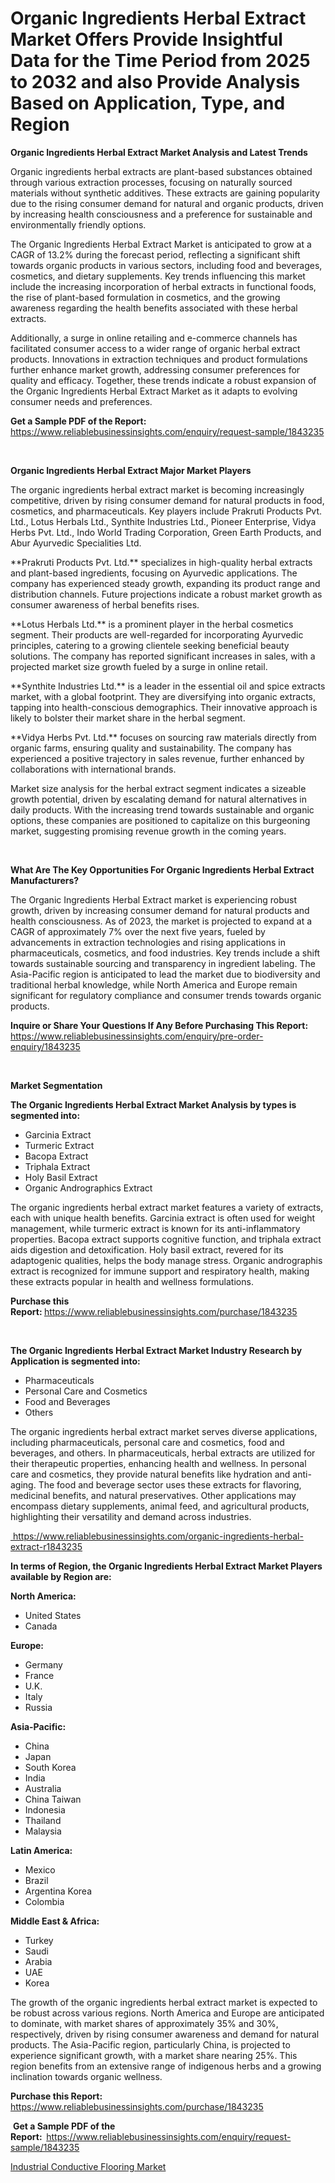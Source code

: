 <p><h1>Organic Ingredients Herbal Extract Market Offers Provide Insightful Data for the Time Period from 2025 to 2032 and also Provide Analysis Based on Application, Type, and Region</h1></p><p><strong>Organic Ingredients Herbal Extract Market Analysis and Latest Trends</strong></p>
<p><p>Organic ingredients herbal extracts are plant-based substances obtained through various extraction processes, focusing on naturally sourced materials without synthetic additives. These extracts are gaining popularity due to the rising consumer demand for natural and organic products, driven by increasing health consciousness and a preference for sustainable and environmentally friendly options. </p><p>The Organic Ingredients Herbal Extract Market is anticipated to grow at a CAGR of 13.2% during the forecast period, reflecting a significant shift towards organic products in various sectors, including food and beverages, cosmetics, and dietary supplements. Key trends influencing this market include the increasing incorporation of herbal extracts in functional foods, the rise of plant-based formulation in cosmetics, and the growing awareness regarding the health benefits associated with these herbal extracts. </p><p>Additionally, a surge in online retailing and e-commerce channels has facilitated consumer access to a wider range of organic herbal extract products. Innovations in extraction techniques and product formulations further enhance market growth, addressing consumer preferences for quality and efficacy. Together, these trends indicate a robust expansion of the Organic Ingredients Herbal Extract Market as it adapts to evolving consumer needs and preferences.</p></p>
<p><strong>Get a Sample PDF of the Report:&nbsp;</strong> <a href="https://www.reliablebusinessinsights.com/enquiry/request-sample/1843235?utm_campaign=1119&utm_medium=2&utm_source=Github&utm_content=ia&utm_term=03022025&utm_id=organic-ingredients-herbal-extract">https://www.reliablebusinessinsights.com/enquiry/request-sample/1843235</a></p>
<p>&nbsp;</p>
<p><strong>Organic Ingredients Herbal Extract Major Market Players</strong></p>
<p><p>The organic ingredients herbal extract market is becoming increasingly competitive, driven by rising consumer demand for natural products in food, cosmetics, and pharmaceuticals. Key players include Prakruti Products Pvt. Ltd., Lotus Herbals Ltd., Synthite Industries Ltd., Pioneer Enterprise, Vidya Herbs Pvt. Ltd., Indo World Trading Corporation, Green Earth Products, and Abur Ayurvedic Specialities Ltd.</p><p>**Prakruti Products Pvt. Ltd.** specializes in high-quality herbal extracts and plant-based ingredients, focusing on Ayurvedic applications. The company has experienced steady growth, expanding its product range and distribution channels. Future projections indicate a robust market growth as consumer awareness of herbal benefits rises.</p><p>**Lotus Herbals Ltd.** is a prominent player in the herbal cosmetics segment. Their products are well-regarded for incorporating Ayurvedic principles, catering to a growing clientele seeking beneficial beauty solutions. The company has reported significant increases in sales, with a projected market size growth fueled by a surge in online retail.</p><p>**Synthite Industries Ltd.** is a leader in the essential oil and spice extracts market, with a global footprint. They are diversifying into organic extracts, tapping into health-conscious demographics. Their innovative approach is likely to bolster their market share in the herbal segment.</p><p>**Vidya Herbs Pvt. Ltd.** focuses on sourcing raw materials directly from organic farms, ensuring quality and sustainability. The company has experienced a positive trajectory in sales revenue, further enhanced by collaborations with international brands.</p><p>Market size analysis for the herbal extract segment indicates a sizeable growth potential, driven by escalating demand for natural alternatives in daily products. With the increasing trend towards sustainable and organic options, these companies are positioned to capitalize on this burgeoning market, suggesting promising revenue growth in the coming years.</p></p>
<p>&nbsp;</p>
<p><strong>What Are The Key Opportunities For Organic Ingredients Herbal Extract Manufacturers?</strong></p>
<p><p>The Organic Ingredients Herbal Extract market is experiencing robust growth, driven by increasing consumer demand for natural products and health consciousness. As of 2023, the market is projected to expand at a CAGR of approximately 7% over the next five years, fueled by advancements in extraction technologies and rising applications in pharmaceuticals, cosmetics, and food industries. Key trends include a shift towards sustainable sourcing and transparency in ingredient labeling. The Asia-Pacific region is anticipated to lead the market due to biodiversity and traditional herbal knowledge, while North America and Europe remain significant for regulatory compliance and consumer trends towards organic products.</p></p>
<p><strong>Inquire or Share Your Questions If Any Before Purchasing This Report:</strong> <a href="https://www.reliablebusinessinsights.com/enquiry/pre-order-enquiry/1843235?utm_campaign=1119&utm_medium=2&utm_source=Github&utm_content=ia&utm_term=03022025&utm_id=organic-ingredients-herbal-extract">https://www.reliablebusinessinsights.com/enquiry/pre-order-enquiry/1843235</a></p>
<p>&nbsp;</p>
<p><strong>Market Segmentation</strong></p>
<p><strong>The Organic Ingredients Herbal Extract Market Analysis by types is segmented into:</strong></p>
<p><ul><li>Garcinia Extract</li><li>Turmeric Extract</li><li>Bacopa Extract</li><li>Triphala Extract</li><li>Holy Basil Extract</li><li>Organic Andrographics Extract</li></ul></p>
<p><p>The organic ingredients herbal extract market features a variety of extracts, each with unique health benefits. Garcinia extract is often used for weight management, while turmeric extract is known for its anti-inflammatory properties. Bacopa extract supports cognitive function, and triphala extract aids digestion and detoxification. Holy basil extract, revered for its adaptogenic qualities, helps the body manage stress. Organic andrographis extract is recognized for immune support and respiratory health, making these extracts popular in health and wellness formulations.</p></p>
<p><strong>Purchase this Report:&nbsp;</strong><a href="https://www.reliablebusinessinsights.com/purchase/1843235?utm_campaign=1119&utm_medium=2&utm_source=Github&utm_content=ia&utm_term=03022025&utm_id=organic-ingredients-herbal-extract">https://www.reliablebusinessinsights.com/purchase/1843235</a></p>
<p>&nbsp;</p>
<p><strong>The Organic Ingredients Herbal Extract Market Industry Research by Application is segmented into:</strong></p>
<p><ul><li>Pharmaceuticals</li><li>Personal Care and Cosmetics</li><li>Food and Beverages</li><li>Others</li></ul></p>
<p><p>The organic ingredients herbal extract market serves diverse applications, including pharmaceuticals, personal care and cosmetics, food and beverages, and others. In pharmaceuticals, herbal extracts are utilized for their therapeutic properties, enhancing health and wellness. In personal care and cosmetics, they provide natural benefits like hydration and anti-aging. The food and beverage sector uses these extracts for flavoring, medicinal benefits, and natural preservatives. Other applications may encompass dietary supplements, animal feed, and agricultural products, highlighting their versatility and demand across industries.</p></p>
<p><a href="https://www.reliablebusinessinsights.com/organic-ingredients-herbal-extract-r1843235?utm_campaign=1119&utm_medium=2&utm_source=Github&utm_content=ia&utm_term=03022025&utm_id=organic-ingredients-herbal-extract">&nbsp;https://www.reliablebusinessinsights.com/organic-ingredients-herbal-extract-r1843235</a></p>
<p><strong>In terms of Region, the Organic Ingredients Herbal Extract Market Players available by Region are:</strong></p>
<p>
    <p> <strong> North America: </strong>
        <ul>
            <li>United States</li>
            <li>Canada</li>
        </ul>
        </p> 
    <p> <strong> Europe: </strong>
        <ul>
            <li>Germany</li>
            <li>France</li>
            <li>U.K.</li>
            <li>Italy</li>
            <li>Russia</li>
        </ul>
        </p> 
    <p> <strong> Asia-Pacific: </strong>
        <ul>
            <li>China</li>
            <li>Japan</li>
            <li>South Korea</li>
            <li>India</li>
            <li>Australia</li>
            <li>China Taiwan</li>
            <li>Indonesia</li>
            <li>Thailand</li>
            <li>Malaysia</li>
        </ul>
        </p> 
    <p> <strong> Latin America: </strong>
        <ul>
            <li>Mexico</li>
            <li>Brazil</li>
            <li>Argentina Korea</li>
            <li>Colombia</li>
        </ul>
        </p> 
    <p> <strong> Middle East & Africa: </strong>
        <ul>
            <li>Turkey</li>
            <li>Saudi</li>
            <li>Arabia</li>
            <li>UAE</li>
            <li>Korea</li>
        </ul>
    </p>
    </p>
<p><p>The growth of the organic ingredients herbal extract market is expected to be robust across various regions. North America and Europe are anticipated to dominate, with market shares of approximately 35% and 30%, respectively, driven by rising consumer awareness and demand for natural products. The Asia-Pacific region, particularly China, is projected to experience significant growth, with a market share nearing 25%. This region benefits from an extensive range of indigenous herbs and a growing inclination towards organic wellness.</p></p>
<p><strong>Purchase this Report: </strong><a href="https://www.reliablebusinessinsights.com/purchase/1843235?utm_campaign=1119&utm_medium=2&utm_source=Github&utm_content=ia&utm_term=03022025&utm_id=organic-ingredients-herbal-extract">https://www.reliablebusinessinsights.com/purchase/1843235</a></p>
<p>&nbsp;<strong>Get a Sample PDF of the Report:&nbsp;&nbsp;</strong><a href="https://www.reliablebusinessinsights.com/enquiry/request-sample/1843235?utm_campaign=1119&utm_medium=2&utm_source=Github&utm_content=ia&utm_term=03022025&utm_id=organic-ingredients-herbal-extract">https://www.reliablebusinessinsights.com/enquiry/request-sample/1843235</a></p>
<p><strong></strong></p>
<p><p><a href="https://github.com/irfadac/Market-Research-Report-List-5/blob/main/industrial-conductive-flooring-market.md?utm_campaign=1119&utm_medium=2&utm_source=Github&utm_content=ia&utm_term=03022025&utm_id=organic-ingredients-herbal-extract">Industrial Conductive Flooring Market</a></p></p>